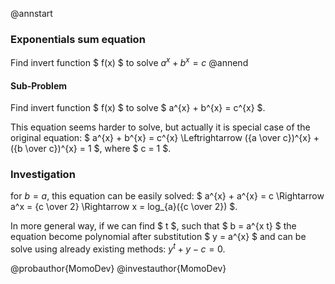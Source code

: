 ﻿@annstart

### Exponentials sum equation
Find invert function $ f(x) $ to solve $a^{x} + b^{x} = c$
@annend

#### Sub-Problem
Find invert function $ f(x) $ to solve $ a^{x} + b^{x} = c^{x} $.

This equation seems harder to solve, but actually it is special case of the original equation:
$ a^{x} + b^{x} = c^{x} \Leftrightarrow ({a \over c})^{x} + ({b \over c})^{x} = 1 $, where $ c = 1 $.

### Investigation
for $b = a$, this equation can be easily solved: 
$ a^{x} + a^{x} = c \Rightarrow a^x = {c \over 2} \Rightarrow x = log_{a}({c \over 2}) $.

In more general way, if we can find $ t $, such that $ b = a^{x t} $ the equation become polynomial after 
substitution $ y = a^{x} $ and can be solve using already existing methods: $y^t + y - c = 0$.

@probauthor{MomoDev}
@investauthor{MomoDev}